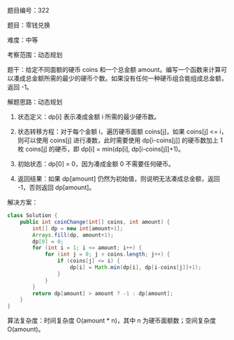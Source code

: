 题目编号：322

题目：零钱兑换

难度：中等

考察范围：动态规划

题干：给定不同面额的硬币 coins 和一个总金额 amount。编写一个函数来计算可以凑成总金额所需的最少的硬币个数。如果没有任何一种硬币组合能组成总金额，返回 -1。

解题思路：动态规划

1. 状态定义：dp[i] 表示凑成金额 i 所需的最少硬币数。

2. 状态转移方程：对于每个金额 i，遍历硬币面额 coins[j]，如果 coins[j] <= i，则可以使用 coins[j] 进行凑数，此时需要使用 dp[i-coins[j]] 的硬币数加上 1 枚 coins[j] 的硬币，即 dp[i] = min(dp[i], dp[i-coins[j]]+1)。

3. 初始状态：dp[0] = 0，因为凑成金额 0 不需要任何硬币。

4. 返回结果：如果 dp[amount] 仍然为初始值，则说明无法凑成总金额，返回 -1，否则返回 dp[amount]。

解决方案：

```java
class Solution {
    public int coinChange(int[] coins, int amount) {
        int[] dp = new int[amount+1];
        Arrays.fill(dp, amount+1);
        dp[0] = 0;
        for (int i = 1; i <= amount; i++) {
            for (int j = 0; j < coins.length; j++) {
                if (coins[j] <= i) {
                    dp[i] = Math.min(dp[i], dp[i-coins[j]]+1);
                }
            }
        }
        return dp[amount] > amount ? -1 : dp[amount];
    }
}
```

算法复杂度：时间复杂度 O(amount * n)，其中 n 为硬币面额数；空间复杂度 O(amount)。